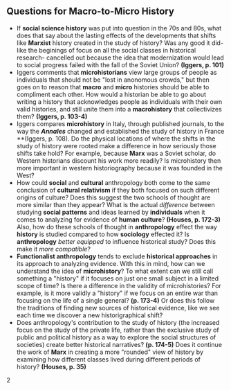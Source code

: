 ## Questions for Macro-to-Micro History
- If **social science history** was put into question in the 70s and 80s, what does that say about the lasting effects of the developments that shifts like **Marxist** history created in the study of history? Was any good it did- like the beginings of focus on all the social classes in historical research- cancelled out because the idea that modernization would lead to social progress failed with the fall of the Soviet Union? **(Iggers, p. 101)**
- Iggers comments that **microhistorians** view large groups of people as individuals that should not be "lost in anonomous crowds," but then goes on to reason that **macro** and **micro** histories should be able to compliment each other. How would a historian be able to go about writing a history that acknowledges people as individuals with their own valid histories, and still unite them into a **macrohistory** that collectivizes them? **(Iggers, p. 103-4)**
- Iggers compares **microhistory** in Italy, through published journals, to the way the **_Annales_** changed and established the study of history in France **(Iggers, p. 108). Do the physical locations of where the shifts in the study of history were rooted make a difference in how seriously those shifts take hold? For example, because **Marx** was a Soviet scholar, do Western historians discount his work more readily? Is microhistory then more important in western historiography because it was founded in the West?
- How could **social** and **cultural** anthropology both come to the same conclusion of **cultural relativism** if they both focused on such different origins of culture? Does this suggest the two schools of thought are more similar than they appear? What is the actual _difference_ between studying **social patterns** and ideas learned by **individuals** when it comes to analyzing for evidence of **human culture**? **(Houses, p. 172-3)** Also, how do these schools of thought in **anthropology** effect the way **history** is studied compared to how **sociology** effected it? Is **anthropology** _better equipped_ to influence historical study? Does this make it _more compatible_?
- **Functionalist anthropology** tends to exclude **historical approaches** in its approach to analyzing evidence. With this in mind, how can we understand the idea of **microhistory**? To what extent can we still call something a "history" if it focuses on just one small subject in a limited scope of time? Is there a difference in the validity of microhistories? For example, is it more validly a "history" if we focus on an entire war than focusing on the life of a single general? **(p. 173-4)** Or does this follow the traditions of finding new sources of historical evidence, like we see each time we discover a new historigraphical shift?
- Does anthropology's contribution to the study of history (the increased focus on the study of the private life, rather than the exclusive study of public and political history as a way to explore the social structures of societies) create better historical narratives? **(p. 174-5)** Does it continue the work of **Marx** in creating a more "rounded" view of history by examining how different classes lived during different periods of history? **(Houses, p. 35)**

2
